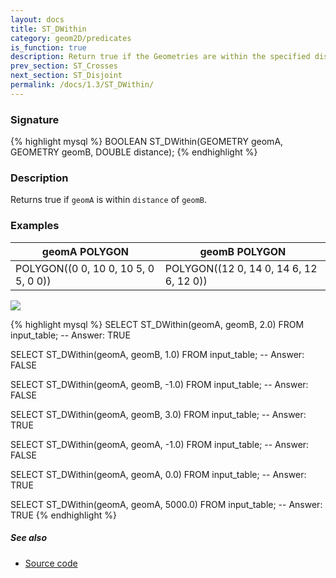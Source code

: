```yaml
---
layout: docs
title: ST_DWithin
category: geom2D/predicates
is_function: true
description: Return true if the Geometries are within the specified distance of one another
prev_section: ST_Crosses
next_section: ST_Disjoint
permalink: /docs/1.3/ST_DWithin/
---
```


### Signature

{% highlight mysql %}
BOOLEAN ST_DWithin(GEOMETRY geomA, GEOMETRY geomB, DOUBLE distance);
{% endhighlight %}

### Description

Returns true if `geomA` is within `distance` of `geomB`.

### Examples

| geomA POLYGON                        | geomB POLYGON                           |
|--------------------------------------|-----------------------------------------|
| POLYGON((0 0, 10 0, 10 5, 0 5, 0 0)) | POLYGON((12 0, 14 0, 14 6, 12 6, 12 0)) |

<img class="displayed" src="../ST_DWithin.png"/>

{% highlight mysql %}
SELECT ST_DWithin(geomA, geomB, 2.0) FROM input_table;
-- Answer:    TRUE

SELECT ST_DWithin(geomA, geomB, 1.0) FROM input_table;
-- Answer:    FALSE

SELECT ST_DWithin(geomA, geomB, -1.0) FROM input_table;
-- Answer:    FALSE

SELECT ST_DWithin(geomA, geomB, 3.0) FROM input_table;
-- Answer:    TRUE

SELECT ST_DWithin(geomA, geomA, -1.0) FROM input_table;
-- Answer:    FALSE

SELECT ST_DWithin(geomA, geomA, 0.0) FROM input_table;
-- Answer:    TRUE

SELECT ST_DWithin(geomA, geomA, 5000.0) FROM input_table;
-- Answer:    TRUE
{% endhighlight %}

##### See also

* <a href="https://github.com/orbisgis/h2gis/blob/v1.3.0/h2gis-functions/src/main/java/org/h2gis/functions/spatial/predicates/ST_DWithin.java" target="_blank">Source code</a>
